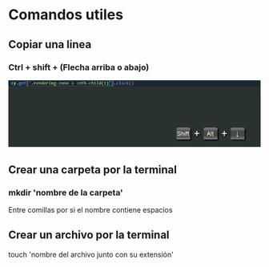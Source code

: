 # Comandos utiles
 ## Copiar una linea
 ### Ctrl + shift + (Flecha arriba o abajo)
 ![copiar una linea](/assets/linea.gif)

 ## Crear una carpeta por la terminal
 ### mkdir 'nombre de la carpeta'
 Entre comillas por si el nombre contiene espacios

 ## Crear un archivo por la terminal
 touch 'nombre del archivo junto con su extensión'